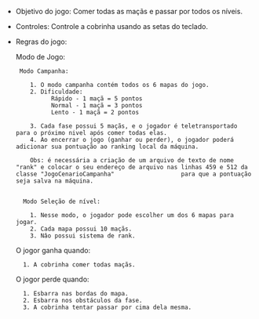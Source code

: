 - Objetivo do jogo:
	Comer todas as maçãs e passar por todos os níveis.

- Controles:
	Controle a cobrinha usando as setas do teclado.

- Regras do jogo:
     
    Modo de Jogo:
      
       Modo Campanha:
       
          1. O modo campanha contém todos os 6 mapas do jogo.
          2. Dificuldade:
                Rápido - 1 maçã = 5 pontos
                Normal - 1 maçã = 3 pontos
                Lento - 1 maçã = 2 pontos

          3. Cada fase possui 5 maçãs, e o jogador é teletransportado para o próximo nivel após comer todas elas.
          4. Ao encerrar o jogo (ganhar ou perder), o jogador poderá adicionar sua pontuação ao ranking local da máquina. 

          Obs: é necessária a criação de um arquivo de texto de nome "rank" e colocar o seu endereço de arquivo nas linhas 459 e 512 da classe "JogoCenarioCampanha"                   para que a pontuação seja salva na máquina. 
        
        
        Modo Seleção de nível:
        
          1. Nesse modo, o jogador pode escolher um dos 6 mapas para jogar.
          2. Cada mapa possui 10 maçãs.
          3. Nâo possui sistema de rank.

	O jogor ganha quando:
		
		1. A cobrinha comer todas maçãs. 
	
	O jogor perde quando:

		1. Esbarra nas bordas do mapa.
		2. Esbarra nos obstáculos da fase.
		3. A cobrinha tentar passar por cima dela mesma. 
	
